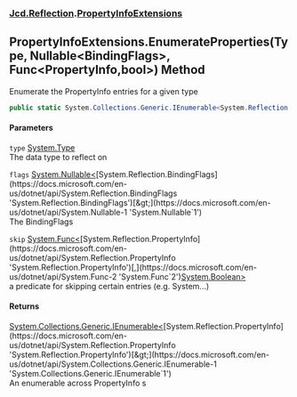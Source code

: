 ### [Jcd.Reflection](Jcd_Reflection.md 'Jcd.Reflection').[PropertyInfoExtensions](Jcd_Reflection_PropertyInfoExtensions.md 'Jcd.Reflection.PropertyInfoExtensions')
## PropertyInfoExtensions.EnumerateProperties(Type, Nullable&lt;BindingFlags&gt;, Func&lt;PropertyInfo,bool&gt;) Method
Enumerate the PropertyInfo entries for a given type   
```csharp
public static System.Collections.Generic.IEnumerable<System.Reflection.PropertyInfo> EnumerateProperties(this System.Type type, System.Nullable<System.Reflection.BindingFlags> flags=null, System.Func<System.Reflection.PropertyInfo,bool> skip=null);
```
#### Parameters
<a name='Jcd_Reflection_PropertyInfoExtensions_EnumerateProperties(System_Type_System_Nullable_System_Reflection_BindingFlags__System_Func_System_Reflection_PropertyInfo_bool_)_type'></a>
`type` [System.Type](https://docs.microsoft.com/en-us/dotnet/api/System.Type 'System.Type')  
The data type to reflect on
  
<a name='Jcd_Reflection_PropertyInfoExtensions_EnumerateProperties(System_Type_System_Nullable_System_Reflection_BindingFlags__System_Func_System_Reflection_PropertyInfo_bool_)_flags'></a>
`flags` [System.Nullable&lt;](https://docs.microsoft.com/en-us/dotnet/api/System.Nullable-1 'System.Nullable`1')[System.Reflection.BindingFlags](https://docs.microsoft.com/en-us/dotnet/api/System.Reflection.BindingFlags 'System.Reflection.BindingFlags')[&gt;](https://docs.microsoft.com/en-us/dotnet/api/System.Nullable-1 'System.Nullable`1')  
The BindingFlags
  
<a name='Jcd_Reflection_PropertyInfoExtensions_EnumerateProperties(System_Type_System_Nullable_System_Reflection_BindingFlags__System_Func_System_Reflection_PropertyInfo_bool_)_skip'></a>
`skip` [System.Func&lt;](https://docs.microsoft.com/en-us/dotnet/api/System.Func-2 'System.Func`2')[System.Reflection.PropertyInfo](https://docs.microsoft.com/en-us/dotnet/api/System.Reflection.PropertyInfo 'System.Reflection.PropertyInfo')[,](https://docs.microsoft.com/en-us/dotnet/api/System.Func-2 'System.Func`2')[System.Boolean](https://docs.microsoft.com/en-us/dotnet/api/System.Boolean 'System.Boolean')[&gt;](https://docs.microsoft.com/en-us/dotnet/api/System.Func-2 'System.Func`2')  
a predicate for skipping certain entries (e.g. System...)
  
#### Returns
[System.Collections.Generic.IEnumerable&lt;](https://docs.microsoft.com/en-us/dotnet/api/System.Collections.Generic.IEnumerable-1 'System.Collections.Generic.IEnumerable`1')[System.Reflection.PropertyInfo](https://docs.microsoft.com/en-us/dotnet/api/System.Reflection.PropertyInfo 'System.Reflection.PropertyInfo')[&gt;](https://docs.microsoft.com/en-us/dotnet/api/System.Collections.Generic.IEnumerable-1 'System.Collections.Generic.IEnumerable`1')  
An enumerable across PropertyInfo s
